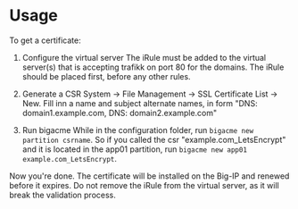 Usage
===

To get a certificate:

1) Configure the virtual server
 The iRule must be added to the virtual server(s) that is accepting trafikk on port 80 for the domains. The iRule should be placed first, before any other rules.

2) Generate a CSR
 System -> File Management -> SSL Certificate List  -> New. Fill inn a name and subject alternate names, in form "DNS: domain1.example.com, DNS: domain2.example.com"

3) Run bigacme
 While in the configuration folder, run ```bigacme new partition csrname```. So if you called the csr "example.com_LetsEncrypt" and it is located in the app01 partition, run ```bigacme new app01 example.com_LetsEncrypt```.

Now you're done. The certificate will be installed on the Big-IP and renewed before it expires. Do not remove the iRule from the virtual server, as it will break the validation process.
